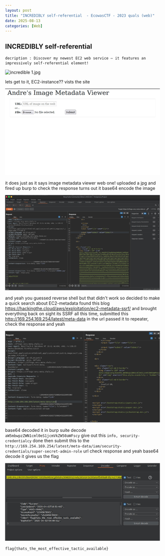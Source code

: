 ```yaml
---
layout: post
title: "INCREDIBLY self-referential  - EcowasCTF - 2023 quals (web)"
date: 2025-08-13
categories: [Web]
---
```


## INCREDIBLY self-referential 

```
decription : Discover my newest EC2 web service – it features an impressively self-referential element!
```

![incredible 1.jpg](https://github.com/0xr1ck/0xr1ck.github.io/blob/main/_posts/cybertalents/img/incredible%201.jpghttps://github.com/0xr1ck/0xr1ck.github.io/blob/main/_posts/cybertalents/img/burp%201.jpg?raw=true)

lets get to it, EC2-instance??  vists the site 

![site.jpg](https://github.com/0xr1ck/0xr1ck.github.io/blob/main/_posts/cybertalents/img/site.jpg)

 it does  just as it says image metadata viewer web one! uploaded a jpg and fired up burp to check the response turns out it base64 encode the image 

![burp 1.jpg](https://github.com/0xr1ck/0xr1ck.github.io/blob/main/_posts/cybertalents/img/burp%201.jpg)

and yeah you guessed reverse shell but that didn't work so decided to make a quick search about EC2-metadata found this blog https://hackingthe.cloud/aws/exploitation/ec2-metadata-ssrf/ and brought everything back on sight its SSRF all this time,  submitted this http://169.254.169.254/latest/meta-data in the url passed it to repeater, check the response and yeah 

![first bse.jpg](https://github.com/0xr1ck/0xr1ck.github.io/blob/main/_posts/cybertalents/img/first%20bse.jpg)

base64 decoded it in burp suite decode ```aW5mbwpzZWN1cml0eS1jcmVkZW50aWFscy```  give out this ```info, security-credentialcy``` done then submit this to the ```http://169.254.169.254/latest/meta-data/iam/security-credentials/super-secret-admin-role```  url check response and yeah base64 decode it gives us the flag  

![final flag.jpg](https://github.com/0xr1ck/0xr1ck.github.io/blob/main/_posts/cybertalents/img/final%20flag.jpg)

```
flag{thats_the_most_effective_tactic_available}
```
